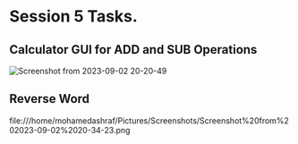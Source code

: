 # Session 5 Tasks.

## Calculator GUI for ADD and SUB Operations 

![Screenshot from 2023-09-02 20-20-49](https://github.com/mohamedashraf56/Embedded-Linux-Tasks/assets/110823285/d6458857-b842-4e3b-9eb1-9b79de4e7864)


## Reverse Word 

file:///home/mohamedashraf/Pictures/Screenshots/Screenshot%20from%202023-09-02%2020-34-23.png

